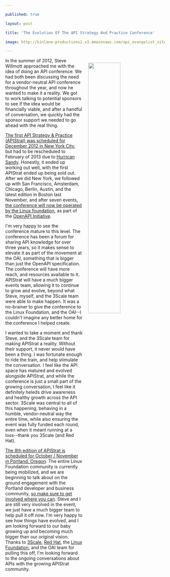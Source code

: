 ---
published: true
layout: post
title: 'The Evolution Of The API Strategy And Practice Conference'
image: http://kinlane-productions2.s3.amazonaws.com/api_evangelist_site/blog/apistrat_linux_portland.png
---

<p><img style="padding: 15px;" src="https://kinlane-productions2.s3.amazonaws.com/api_evangelist_site/blog/apistrat_linux_portland.png" alt="" width="45%" align="right" />
<p>In the summer of 2012, Steve Willmott approached me with the idea of doing an API conference. We had both been discussing the need for a vendor-neutral&nbsp;API conference throughout the year, and now he wanted to make it a reality. We got to work talking to potential sponsors to see if the idea would be financially viable, and after a handful of conversation, we quickly had the sponsor support we needed to go ahead with the real thing.
<p><a href="http://newyork2013.apistrat.com/">The first API Strategy &amp; Practice (APIStrat) was scheduled for December 2012 in New York City</a>, but had to be rescheduled to February of 2013 due to&nbsp;<a href="https://en.wikipedia.org/wiki/Hurricane_Sandy">Hurrican Sandy</a>. Honestly, it ended up working out well, with the first APIStrat ended up being sold out. After we did New York, we followed up with San Francisco, Amsterdam, Chicago, Berlin, Austin, and the latest edition in Boston last November, and after seven events, <a href="https://www.linux.com/blog/event/API-strategy/2017/4/apistrat-conference-now-organized-linux-foundation-and-open-api-initiative">the conference will now be operated by the Linux&nbsp;foundation</a>, as part of the <a href="http://openapis.org">OpenAPI Initiative</a>.
<p>I'm very happy to see the conference mature to this level. The conference has been a forum for sharing API knowledge for over three years, so it makes sense to elevate it as part of the movement at the OAI, something that is bigger than just the OpenAPI specification. The conference will have more reach, and resources available to it. APIStrat will have a much bigger events team, allowing it to continue to grow and evolve, beyond what Steve, myself, and the 3Scale team were able to make happen. It was a no-brainer to give the conference to the Linux Foundation, and the OAI--I couldn't imagine any better home for the conference I helped create.
<p>I wanted to take a moment and thank Steve, and the 3Scale team for making APIStrat a reality. Without their support, it never would have been a thing. I was fortunate enough to ride the train, and help stimulate the conversation. I feel like the API space has matured and evolved alongside APIStrat, and while the conference is just a small part of the growing conversation, I feel like it definitely heleds drive awareness and healthy growth across the API sector. 3Scale was central to all of this happening, behaving in a humble, vendor-neutral way the entire time, while also ensuring&nbsp;the event was fully funded each round, even when it meant running at a loss--thank you 3Scale (and Red Hat).
<p><a href="http://events.linuxfoundation.org/events/apistrat/">The 8th edition of APIStrat is scheduled for October / November in Portland, Oregon</a>. The entire Linux Foundation community is currently being mobilized, and we are beginning to talk about on the ground engagement with the Portland developer and business community, <a href="http://events.linuxfoundation.org/events/apistrat/">so make sure to get involved where you can</a>. Steve and I are still very involved in the event, we just have a much bigger team to help pull it off now. I'm very happy to see how things have evolved, and I am looking forward to our baby growing up and becoming much bigger than our original vision. Thanks to <a href="https://3scale.net">3Scale</a>, <a href="https://www.redhat.com/en">Red Hat</a>, the <a href="https://www.linuxfoundation.org/">Linux Foundation</a>, and the OAI team for pulling this off, I'm looking forward to the ongoing conversations about APIs with the growing APIStrat community.


